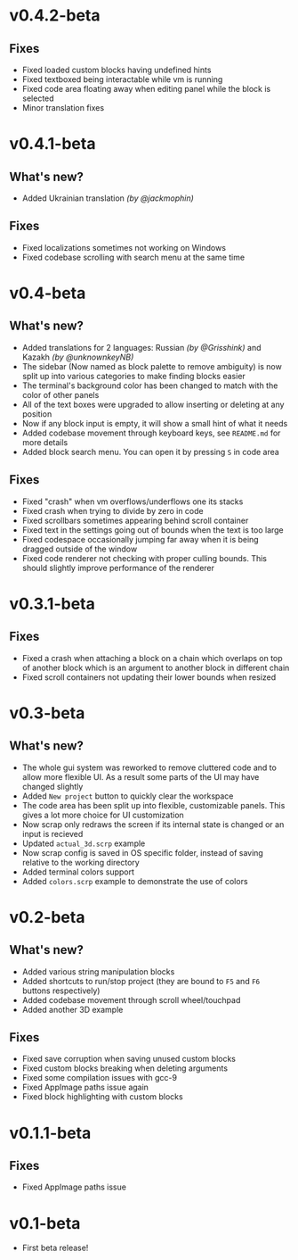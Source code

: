 # v0.4.2-beta

## Fixes
- Fixed loaded custom blocks having undefined hints
- Fixed textboxed being interactable while vm is running
- Fixed code area floating away when editing panel while the block is selected
- Minor translation fixes

# v0.4.1-beta

## What's new?
- Added Ukrainian translation *(by @jackmophin)*

## Fixes
- Fixed localizations sometimes not working on Windows
- Fixed codebase scrolling with search menu at the same time

# v0.4-beta

## What's new?
- Added translations for 2 languages: Russian *(by @Grisshink)* and Kazakh *(by @unknownkeyNB)*
- The sidebar (Now named as block palette to remove ambiguity) is now split up into various categories to make finding blocks easier
- The terminal's background color has been changed to match with the color of other panels
- All of the text boxes were upgraded to allow inserting or deleting at any position
- Now if any block input is empty, it will show a small hint of what it needs
- Added codebase movement through keyboard keys, see `README.md` for more details
- Added block search menu. You can open it by pressing `S` in code area

## Fixes
- Fixed "crash" when vm overflows/underflows one its stacks
- Fixed crash when trying to divide by zero in code
- Fixed scrollbars sometimes appearing behind scroll container
- Fixed text in the settings going out of bounds when the text is too large
- Fixed codespace occasionally jumping far away when it is being dragged outside of the window
- Fixed code renderer not checking with proper culling bounds. This should slightly improve performance of the renderer

# v0.3.1-beta

## Fixes
- Fixed a crash when attaching a block on a chain which overlaps on top of another block which is an argument to another block in different chain
- Fixed scroll containers not updating their lower bounds when resized

# v0.3-beta

## What's new?
- The whole gui system was reworked to remove cluttered code and to allow more flexible UI. As a result some parts of the UI may have changed slightly
- Added `New project` button to quickly clear the workspace
- The code area has been split up into flexible, customizable panels. This gives a lot more choice for UI customization
- Now scrap only redraws the screen if its internal state is changed or an input is recieved
- Updated `actual_3d.scrp` example
- Now scrap config is saved in OS specific folder, instead of saving relative to the working directory
- Added terminal colors support
- Added `colors.scrp` example to demonstrate the use of colors

# v0.2-beta

## What's new?
- Added various string manipulation blocks
- Added shortcuts to run/stop project (they are bound to `F5` and `F6` buttons respectively)
- Added codebase movement through scroll wheel/touchpad
- Added another 3D example

## Fixes
- Fixed save corruption when saving unused custom blocks
- Fixed custom blocks breaking when deleting arguments
- Fixed some compilation issues with gcc-9
- Fixed AppImage paths issue again
- Fixed block highlighting with custom blocks

# v0.1.1-beta

## Fixes
- Fixed AppImage paths issue

# v0.1-beta
- First beta release!
